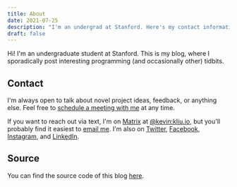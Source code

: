 ```yaml
---
title: About
date: 2021-07-25
description: "I'm an undergrad at Stanford. Here's my contact information if you'd like to reach out."
draft: false
---
```


Hi! I'm an undergraduate student at Stanford. This is my blog, where I sporadically post interesting programming (and occasionally other) tidbits.

## Contact

I'm always open to talk about novel project ideas, feedback, or anything else. Feel free to [schedule a meeting with me](https://calendly.com/kliu128/45min) at any time.

If you want to reach out via text, I'm on [Matrix](https://matrix.org) at [@kevin:kliu.io](https://matrix.to/#/@kevin:kliu.io), but you'll probably find it easiest to [email me](mailto:kevin@kliu.io). I'm also on [Twitter](https://twitter.com/kliu128), [Facebook](https://facebook.com/kliu128), [Instagram](https://instagram.com/kliu128), and [LinkedIn](https://linkedin.com/in/the-kevin-liu).

## Source

You can find the source code of this blog [here](https://github.com/kliu128/kliu.io).